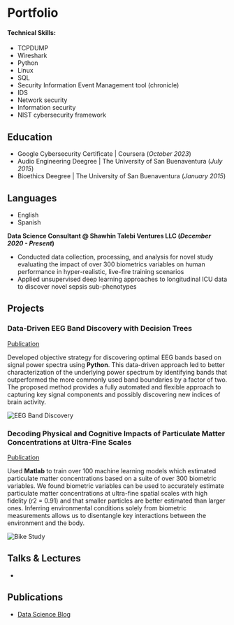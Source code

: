 # Portfolio

#### Technical Skills: 
 - TCPDUMP
 - Wireshark
 - Python
 - Linux
 - SQL
 - Security Information Event Management tool (chronicle)
 - IDS
 - Network security
 - Information security
 - NIST cybersecurity framework


## Education
 - Google Cybersecurity Certificate | Coursera (_October 2023_)
 - Audio Engineering Deegree | The University of San Buenaventura (_July 2015_)								       		
 - Bioethics Deegree	|  The University of San Buenaventura (_January 2015_)				        		


## Languages
 - English
 - Spanish

**Data Science Consultant @ Shawhin Talebi Ventures LLC (_December 2020 - Present_)**
 - Conducted data collection, processing, and analysis for novel study evaluating the impact of over 300 biometrics variables on human performance in hyper-realistic, live-fire training scenarios
 - Applied unsupervised deep learning approaches to longitudinal ICU data to discover novel sepsis sub-phenotypes

## Projects
### Data-Driven EEG Band Discovery with Decision Trees
[Publication](https://www.mdpi.com/1424-8220/22/8/3048)

Developed objective strategy for discovering optimal EEG bands based on signal power spectra using **Python**. This data-driven approach led to better characterization of the underlying power spectrum by identifying bands that outperformed the more commonly used band boundaries by a factor of two. The proposed method provides a fully automated and flexible approach to capturing key signal components and possibly discovering new indices of brain activity.

![EEG Band Discovery](/assets/img/eeg_band_discovery.jpeg)

### Decoding Physical and Cognitive Impacts of Particulate Matter Concentrations at Ultra-Fine Scales
[Publication](https://www.mdpi.com/1424-8220/22/11/4240)

Used **Matlab** to train over 100 machine learning models which estimated particulate matter concentrations based on a suite of over 300 biometric variables. We found biometric variables can be used to accurately estimate particulate matter concentrations at ultra-fine spatial scales with high fidelity (r2 = 0.91) and that smaller particles are better estimated than larger ones. Inferring environmental conditions solely from biometric measurements allows us to disentangle key interactions between the environment and the body.

![Bike Study](/assets/img/bike_study.jpeg)

## Talks & Lectures
- 



## Publications


- [Data Science Blog](https://medium.com/@shawhin)

